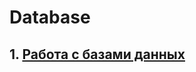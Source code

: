 # Database
## 1. [Работа с базами данных](https://docs.google.com/spreadsheets/d/1L-KImDLsQbVTmbpZ01TzhCmijLm46xTw7aE3nc0XLOo/edit?usp=sharing)
